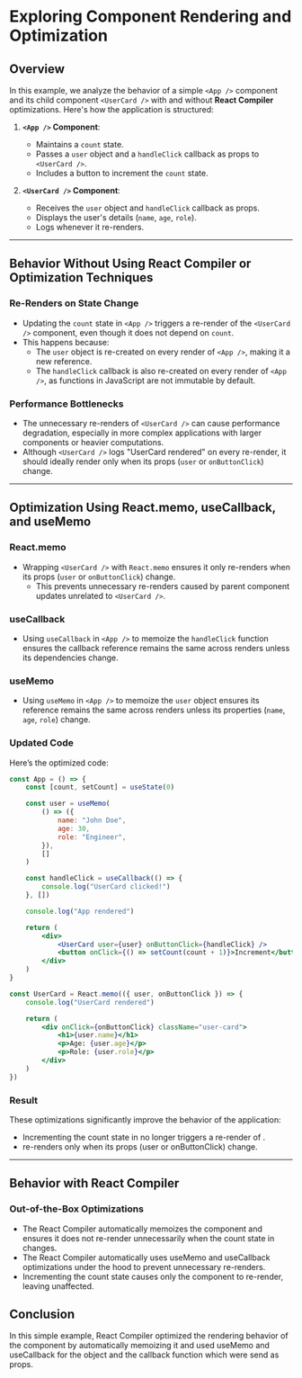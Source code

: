 # Exploring Component Rendering and Optimization

## Overview

In this example, we analyze the behavior of a simple `<App />` component and its child component `<UserCard />` with and without **React Compiler** optimizations. Here's how the application is structured:

1. **`<App />` Component**:

    - Maintains a `count` state.
    - Passes a `user` object and a `handleClick` callback as props to `<UserCard />`.
    - Includes a button to increment the `count` state.

2. **`<UserCard />` Component**:
    - Receives the `user` object and `handleClick` callback as props.
    - Displays the user's details (`name`, `age`, `role`).
    - Logs whenever it re-renders.

---

## Behavior Without Using React Compiler or Optimization Techniques

### Re-Renders on State Change

-   Updating the `count` state in `<App />` triggers a re-render of the `<UserCard />` component, even though it does not depend on `count`.
-   This happens because:
    -   The `user` object is re-created on every render of `<App />`, making it a new reference.
    -   The `handleClick` callback is also re-created on every render of `<App />`, as functions in JavaScript are not immutable by default.

### Performance Bottlenecks

-   The unnecessary re-renders of `<UserCard />` can cause performance degradation, especially in more complex applications with larger components or heavier computations.
-   Although `<UserCard />` logs "UserCard rendered" on every re-render, it should ideally render only when its props (`user` or `onButtonClick`) change.

---

## Optimization Using React.memo, useCallback, and useMemo

### React.memo

-   Wrapping `<UserCard />` with `React.memo` ensures it only re-renders when its props (`user` or `onButtonClick`) change.
    -   This prevents unnecessary re-renders caused by parent component updates unrelated to `<UserCard />`.

### useCallback

-   Using `useCallback` in `<App />` to memoize the `handleClick` function ensures the callback reference remains the same across renders unless its dependencies change.

### useMemo

-   Using `useMemo` in `<App />` to memoize the `user` object ensures its reference remains the same across renders unless its properties (`name`, `age`, `role`) change.

### Updated Code

Here’s the optimized code:

```jsx
const App = () => {
    const [count, setCount] = useState(0)

    const user = useMemo(
        () => ({
            name: "John Doe",
            age: 30,
            role: "Engineer",
        }),
        []
    )

    const handleClick = useCallback(() => {
        console.log("UserCard clicked!")
    }, [])

    console.log("App rendered")

    return (
        <div>
            <UserCard user={user} onButtonClick={handleClick} />
            <button onClick={() => setCount(count + 1)}>Increment</button>
        </div>
    )
}

const UserCard = React.memo(({ user, onButtonClick }) => {
    console.log("UserCard rendered")

    return (
        <div onClick={onButtonClick} className="user-card">
            <h1>{user.name}</h1>
            <p>Age: {user.age}</p>
            <p>Role: {user.role}</p>
        </div>
    )
})
```

### Result

These optimizations significantly improve the behavior of the application:

-   Incrementing the count state in <App /> no longer triggers a re-render of <UserCard />.
-   <UserCard /> re-renders only when its props (user or onButtonClick) change.

---

## Behavior with React Compiler

### Out-of-the-Box Optimizations

-   The React Compiler automatically memoizes the <UserCard /> component and ensures it does not re-render unnecessarily when the count state in <App /> changes.
-   The React Compiler automatically uses useMemo and useCallback optimizations under the hood to prevent unnecessary re-renders.
-   Incrementing the count state causes only the <App /> component to re-render, leaving <UserCard /> unaffected.

## Conclusion

In this simple example, React Compiler optimized the rendering behavior of the <UserCard /> component by automatically memoizing it and used useMemo and useCallback for the object and the callback function which were send as props.
